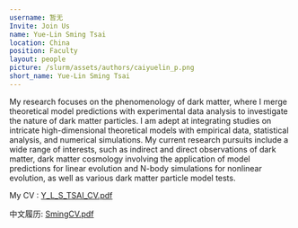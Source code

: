 ```yaml
---
username: 暂无
Invite: Join Us
name: Yue-Lin Sming Tsai
location: China
position: Faculty
layout: people
picture: /slurm/assets/authors/caiyuelin_p.png
short_name: Yue-Lin Sming Tsai
---
```


My research focuses on the phenomenology of dark matter, where I merge theoretical model predictions with experimental data analysis to investigate the nature of dark matter particles. I am adept at integrating studies on intricate high-dimensional theoretical models with empirical data, statistical analysis, and numerical simulations. My current research pursuits include a wide range of interests, such as indirect and direct observations of dark matter, dark matter cosmology involving the application of model predictions for linear evolution and N-body simulations for nonlinear evolution, as well as various dark matter particle model tests.

My   CV : [Y_L_S_TSAI_CV.pdf](https://pan.cstcloud.cn/web/view_iframe.html?fid=1596400689217554&shareId=VXSlt1JdTMo)

中文履历: [SmingCV.pdf](https://pan.cstcloud.cn/web/view_iframe.html?fid=1596400689217553&shareId=Ttmr9vQ7I)
